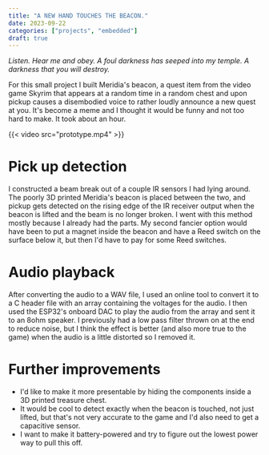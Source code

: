 ```yaml
---
title: "A NEW HAND TOUCHES THE BEACON."
date: 2023-09-22
categories: ["projects", "embedded"]
draft: true
---
```


*Listen. Hear me and obey. A foul darkness has seeped into my temple. A darkness that you will destroy.*

For this small project I built Meridia's beacon, a quest item from the video game Skyrim that appears at a random time in a random chest and upon pickup causes a disembodied voice to rather loudly announce a new quest at you. It's become a meme and I thought it would be funny and not too hard to make. It took about an hour.

{{< video src="prototype.mp4" >}}

# Pick up detection
I constructed a beam break out of a couple IR sensors I had lying around. The poorly 3D printed Meridia's beacon is placed between the two, and pickup gets detected on the rising edge of the IR receiver output when the beacon is lifted and the beam is no longer broken. I went with this method mostly because I already had the parts. My second fancier option would have been to put a magnet inside the beacon and have a Reed switch on the surface below it, but then I'd have to pay for some Reed switches.

# Audio playback
After converting the audio to a WAV file, I used an online tool to convert it to a C header file with an array containing the voltages for the audio. I then used the ESP32's onboard DAC to play the audio from the array and sent it to an 8ohm speaker. I previously had a low pass filter thrown on at the end to reduce noise, but I think the effect is better (and also more true to the game) when the audio is a little distorted so I removed it.

# Further improvements
- I'd like to make it more presentable by hiding the components inside a 3D printed treasure chest.
- It would be cool to detect exactly when the beacon is touched, not just lifted, but that's not very accurate to the game and I'd also need to get a capacitive sensor.
- I want to make it battery-powered and try to figure out the lowest power way to pull this off.
